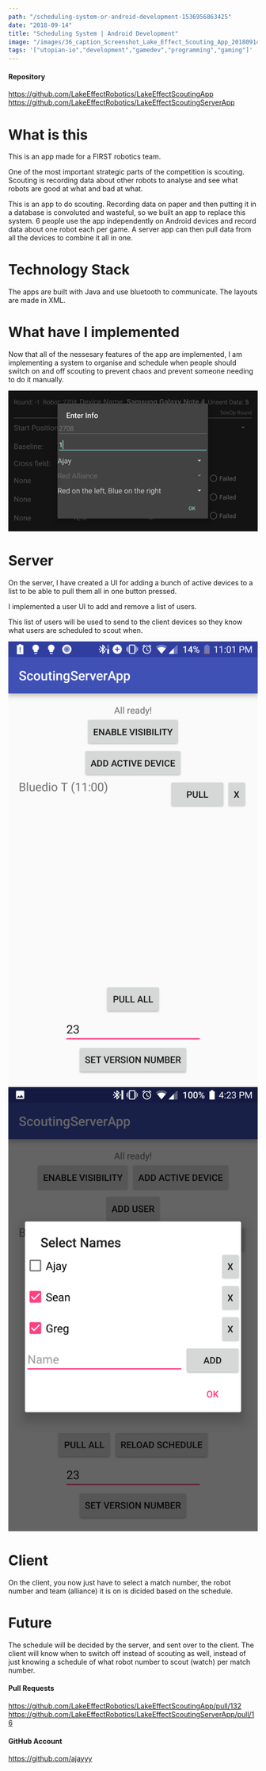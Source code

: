 ```yaml
---
path: "/scheduling-system-or-android-development-1536956863425"
date: "2018-09-14"
title: "Scheduling System | Android Development"
image: "/images/36_caption_Screenshot_Lake_Effect_Scouting_App_20180914-162415.png"
tags: '["utopian-io","development","gamedev","programming","gaming"]'
---
```


#### Repository
https://github.com/LakeEffectRobotics/LakeEffectScoutingApp
https://github.com/LakeEffectRobotics/LakeEffectScoutingServerApp
# What is this
This is an app made for a FIRST robotics team.

One of the most important strategic parts of the competition is scouting. Scouting is recording data about other robots to analyse and see what robots are good at what and bad at what.

This is an app to do scouting. Recording data on paper and then putting it in a database is convoluted and wasteful, so we built an app to replace this system. 6 people use the app independently on Android devices and record data about one robot each per game. A server app can then pull data from all the devices to combine it all in one.
# Technology Stack
The apps are built with Java and use bluetooth to communicate. The layouts are made in XML.
# What have I implemented
Now that all of the nessesary features of the app are implemented, I am implementing a system to organise and schedule when people should switch on and off scouting to prevent chaos and prevent someone needing to do it manually.

![](./images/Screenshot_Lake_Effect_Scouting_App_20180914-162415.png)
# Server
On the server, I have created a UI for adding a bunch of active devices to a list to be able to pull them all in one button pressed.

I implemented a user UI to add and remove a list of users.

This list of users will be used to send to the client devices so they know what users are scheduled to scout when.

![](./images/Screenshot_ScoutingServerApp_20180908-230102.png)
![](./images/Screenshot_ScoutingServerApp_20180914-162347.png)
# Client
On the client, you now just have to select a match number, the robot number and team (alliance) it is on is dicided based on the schedule.
# Future
The schedule will be decided by the server, and sent over to the client. The client will know when to switch off instead of scouting as well, instead of just knowing a schedule of what robot number to scout (watch) per match number.

#### Pull Requests
https://github.com/LakeEffectRobotics/LakeEffectScoutingApp/pull/132
https://github.com/LakeEffectRobotics/LakeEffectScoutingServerApp/pull/16

#### GitHub Account
https://github.com/ajayyy